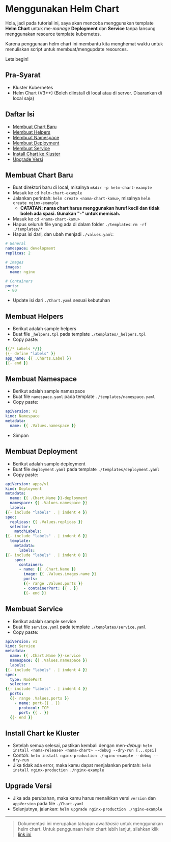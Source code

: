 # Menggunakan Helm Chart #
Hola, jadi pada tutorial ini, saya akan mencoba menggunakan template **Helm Chart** untuk me-*manage* **Deployment** dan **Service** tanpa lansung menggunakan resource template kubernetes.

Karena penggunaan helm chart ini membantu kita menghemat waktu untuk menuliskan script untuk membuat/mengupdate resources.

Lets begin!

## Pra-Syarat ##
- Kluster Kubernetes
- Helm Chart (V3++) (Boleh diinstall di local atau di server. Disarankan di local saja)

## Daftar Isi ##
- [Membuat Chart Baru](#membuat-chart-baru)
- [Membuat Helpers](#membuat-helpers)
- [Membuat Namespace](#membuat-namespace)
- [Membuat Deployment](#membuat-deployment)
- [Membuat Service](#membuat-service)
- [Install Chart ke Kluster](#install-chart-ke-kluster)
- [Upgrade Versi](#upgrade-versi)

## Membuat Chart Baru ##
- Buat direktori baru di local, misalnya `mkdir -p helm-chart-example`
- Masuk ke `cd helm-chart-example`
- Jalankan perintah: `helm create <nama-chart-kamu>`, misalnya `helm create nginx-example`
  - **CATATAN: nama chart harus menggunakan huruf kecil dan tidak boleh ada spasi. Gunakan "-" untuk memisah.**
- Masuk ke `cd <nama-chart-kamu>`
- Hapus seluruh file yang ada di dalam folder `./templates`: `rm -rf ./templates/*`
- Hapus isi dari, dan ubah menjadi `./values.yaml`:
```yaml
# General
namespace: development
replicas: 2

# Images
images:
  name: nginx

# Containers
ports:
 - 80
```
- Update isi dari `./Chart.yaml` sesuai kebutuhan

## Membuat Helpers ##
- Berikut adalah sample helpers
- Buat file `_helpers.tpl` pada template `./templates/_helpers.tpl`
- Copy paste:
```yaml
{{/* Labels */}}
{{- define "labels" }}
app_name: {{ .Charts.Label }}
{{- end }}
```

## Membuat Namespace ##
- Berikut adalah sample namespace
- Buat file `namespace.yaml` pada template `./templates/namespace.yaml`
- Copy paste:
```yaml
apiVersion: v1
kind: Namespace
metadata:
  name: {{ .Values.namespace }}
```
- Simpan

## Membuat Deployment ##
- Berikut adalah sample deployment
- Buat file `deployment.yaml` pada template `./templates/deployment.yaml`
- Copy paste:
```yaml
apiVersion: apps/v1
kind: Deployment
metadata:
  name: {{ .Chart.Name }}-deployment
  namespace: {{ .Values.namespace }}
  labels:
{{- include "labels" . | indent 4 }}
spec:
  replicas: {{ .Values.replicas }}
  selector:
    matchLabels:
{{- include "labels" . | indent 6 }}
  template:
    metadata:
      labels:
{{- include "labels" . | indent 8 }}
    spec:
      containers:
      - name: {{ .Chart.Name }}
        image: {{ .Values.images.name }}
        ports:
        {{- range .Values.ports }}
        - containerPort: {{ . }}
        {{- end }}
```

## Membuat Service ##
- Berikut adalah sample service
- Buat file `service.yaml` pada template `./templates/service.yaml`
- Copy paste:
```yaml
apiVersion: v1
kind: Service
metadata:
  name: {{ .Chart.Name }}-service
  namespace: {{ .Values.namespace }}
  labels:
{{- include "labels" . | indent 4 }}
spec:
  type: NodePort
  selector:
{{- include "labels" . | indent 4 }}
  ports:
  {{- range .Values.ports }}
    - name: port-{{ . }}
      protocol: TCP
      port: {{ . }}
  {{- end }}
```

## Install Chart ke Kluster ##
- Setelah semua selesai, pastikan kembali dengan men-*debug*: `helm install <nama-release> <nama-chart> --debug --dry-run [...opsi]`
- Contoh: `helm install nginx-production ./nginx-example --debug --dry-run`
- Jika tidak ada error, maka kamu dapat menjalankan perintah: `helm install nginx-production ./nginx-example`

## Upgrade Versi ##
- Jika ada perubahan, maka kamu harus menaikkan versi `version` dan `appVersion` pada file `./Chart.yaml`
- Selanjutnya, jalankan: `helm upgrade nginx-production ./nginx-example`

---

> Dokumentasi ini merupakan tahapan awal/*basic* untuk menggunakan helm chart. Untuk penggunaan helm chart lebih lanjut, silahkan klik [link ini](https://helm.sh/docs/)
